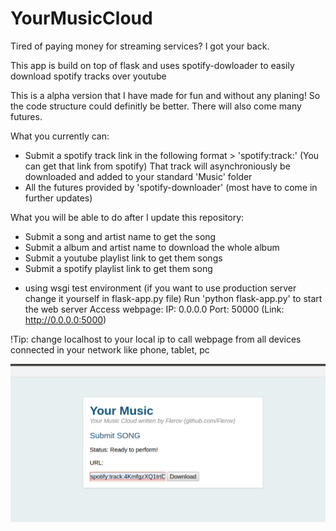# YourMusicCloud
Tired of paying money for streaming services? I got your back. 

This app is build on top of flask and uses spotify-dowloader to easily download spotify tracks over youtube

This is a alpha version that I have made for fun and without any planing! So the code structure could definitly be better.
There will also come many futures.

What you currently can: 
+ Submit a spotify track link in the following format > 'spotify:track:<someuid>' (You can get that link from spotify)
  That track will asynchroniously be downloaded and added to your standard 'Music' folder
+  All the futures provided by 'spotify-downloader' (most have to come in further updates)
  
What you will be able to do after I update this repository:
+ Submit a song and artist name to get the song
+ Submit a album and artist name to download the whole album
+ Submit a youtube playlist link to get them songs
+ Submit a spotify playlist link to get them song

* using wsgi test environment (if you want to use production server change it yourself in flask-app.py file)
Run 'python flask-app.py' to start the web server
Access webpage:
IP: 0.0.0.0
Port: 50000
(Link: http://0.0.0.0:5000)

!Tip: change localhost to your local ip to call webpage from all devices connected in your network like phone, tablet, pc

![Alt text](https://github.com/Flerov/YourMusicCloud/blob/pictures/web-app%20(2).png)
